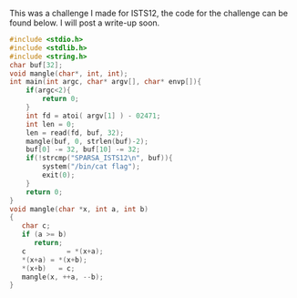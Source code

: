 This was a challenge I made for ISTS12, the code for the challenge can be found below. I will post a write-up soon.
```c
#include <stdio.h>
#include <stdlib.h>
#include <string.h>
char buf[32];
void mangle(char*, int, int);
int main(int argc, char* argv[], char* envp[]){
	if(argc<2){
		return 0;
	}
	int fd = atoi( argv[1] ) - 02471;
	int len = 0;
	len = read(fd, buf, 32);
	mangle(buf, 0, strlen(buf)-2);
	buf[0] -= 32, buf[10] -= 32;
	if(!strcmp("SPARSA_ISTS12\n", buf)){
		system("/bin/cat flag");
		exit(0);
	}
	return 0;
}
void mangle(char *x, int a, int b)
{
   char c;
   if (a >= b)
      return;
   c          = *(x+a);
   *(x+a) = *(x+b);
   *(x+b)   = c;
   mangle(x, ++a, --b);
}
```

